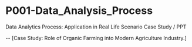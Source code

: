 # P001-Data_Analysis_Process

Data Analytics Process:
Application in Real Life Scenario Case Study / PPT

-- [Case Study: Role of Organic Farming into Modern Agriculture Industry.]
